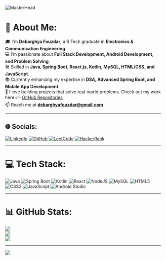 ![MasterHead](https://repository-images.githubusercontent.com/588181932/e36ec678-7984-4cdd-8e4c-a3932772ff8e)

# 💫 About Me:
🎓 I'm **Debarghya Fouzdar**, a B.Tech graduate in **Electronics & Communication Engineering**.<br>
💻 I’m passionate about **Full Stack Development, Android Development, and Problem Solving**.<br>
🛠 Skilled in **Java, Spring Boot, React.js, Kotlin, MySQL, HTML/CSS, and JavaScript**.<br>
📚 Currently enhancing my expertise in **DSA, Advanced Spring Boot, and Mobile App Development**.<br>
🚀 I love building projects that solve real-world problems. Check out my work here 👉 [GitHub Repositories](https://github.com/Debarghya11)<br>
📫 Reach me at **debarghyafouzdar@gmail.com**

---

## 🌐 Socials:
[![LinkedIn](https://img.shields.io/badge/LinkedIn-%230077B5.svg?logo=linkedin&logoColor=white)](linkedin.com/in/debarghya-fouzdar-7426ab261/) 
[![GitHub](https://img.shields.io/badge/GitHub-%23121011.svg?logo=github&logoColor=white)](https://github.com/Debarghya11) 
[![LeetCode](https://img.shields.io/badge/LeetCode-FFA116?logo=LeetCode&logoColor=white)](https://leetcode.com/) 
[![HackerRank](https://img.shields.io/badge/HackerRank-2EC866?logo=HackerRank&logoColor=white)](https://www.hackerrank.com/) 

---

# 💻 Tech Stack:
![Java](https://img.shields.io/badge/java-%23ED8B00.svg?style=for-the-badge&logo=java&logoColor=white) 
![Spring Boot](https://img.shields.io/badge/Spring%20Boot-%236DB33F.svg?style=for-the-badge&logo=springboot&logoColor=white) 
![Kotlin](https://img.shields.io/badge/kotlin-%230095D5.svg?style=for-the-badge&logo=kotlin&logoColor=white) 
![React](https://img.shields.io/badge/react-%2320232a.svg?style=for-the-badge&logo=react&logoColor=%2361DAFB) 
![NodeJS](https://img.shields.io/badge/node.js-6DA55F?style=for-the-badge&logo=node.js&logoColor=white) 
![MySQL](https://img.shields.io/badge/mysql-%2300f.svg?style=for-the-badge&logo=mysql&logoColor=white) 
![HTML5](https://img.shields.io/badge/html5-%23E34F26.svg?style=for-the-badge&logo=html5&logoColor=white) 
![CSS3](https://img.shields.io/badge/css3-%231572B6.svg?style=for-the-badge&logo=css3&logoColor=white) 
![JavaScript](https://img.shields.io/badge/javascript-%23323330.svg?style=for-the-badge&logo=javascript&logoColor=%23F7DF1E) 
![Android Studio](https://img.shields.io/badge/Android%20Studio-3DDC84.svg?style=for-the-badge&logo=android-studio&logoColor=white)

---

# 📊 GitHub Stats:
![](https://github-readme-stats.vercel.app/api?username=Debarghya11&theme=tokyonight&hide_border=false&include_all_commits=true&count_private=true)<br/>
![](https://github-readme-streak-stats.herokuapp.com/?user=Debarghya11&theme=tokyonight&hide_border=false)<br/>
![](https://github-readme-stats.vercel.app/api/top-langs/?username=Debarghya11&theme=tokyonight&hide_border=false&include_all_commits=true&count_private=true&layout=compact)

---

[![](https://visitcount.itsvg.in/api?id=Debarghya11&icon=0&color=6)](https://visitcount.itsvg.in)

<!-- Proudly created with GPRM ( https://gprm.itsvg.in ) -->

